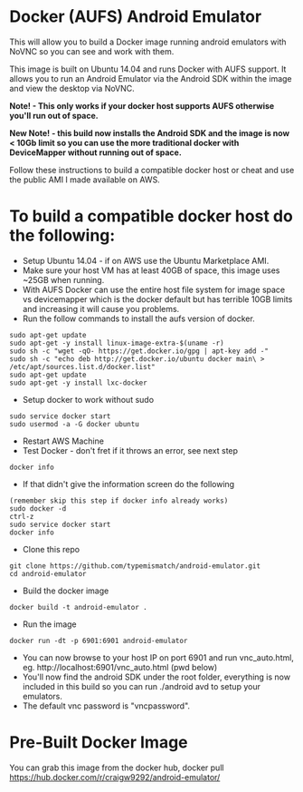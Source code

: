 # Docker (AUFS) Android Emulator
This will allow you to build a Docker image running android emulators with NoVNC so you can see and work with them.

This image is built on Ubuntu 14.04 and runs Docker with AUFS support. It allows you to run an Android Emulator via the Android SDK within the image and view the desktop via NoVNC.

**Note! - This only works if your docker host supports AUFS otherwise you'll run out of space.**

**New Note! - this build now installs the Android SDK and the image is now < 10Gb limit so you can use the more traditional docker with DeviceMapper without running out of space.**

Follow these instructions to build a compatible docker host or cheat and use the public AMI I made available on AWS.

# To build a compatible docker host do the following:
* Setup Ubuntu 14.04 - if on AWS use the Ubuntu Marketplace AMI.
* Make sure your host VM has at least 40GB of space, this image uses ~25GB when running.
* With AUFS Docker can use the entire host file system for image space vs devicemapper which is the docker default but has terrible 10GB limits and increasing it will cause you problems.
* Run the follow commands to install the aufs version of docker.
```
sudo apt-get update
sudo apt-get -y install linux-image-extra-$(uname -r)
sudo sh -c "wget -qO- https://get.docker.io/gpg | apt-key add -"
sudo sh -c "echo deb http://get.docker.io/ubuntu docker main\ > /etc/apt/sources.list.d/docker.list"
sudo apt-get update
sudo apt-get -y install lxc-docker
```
* Setup docker to work without sudo
```
sudo service docker start
sudo usermod -a -G docker ubuntu
```
* Restart AWS Machine
* Test Docker - don't fret if it throws an error, see next step
```
docker info
```
* If that didn't give the information screen do the following
```
(remember skip this step if docker info already works)
sudo docker -d
ctrl-z
sudo service docker start
docker info
```
* Clone this repo
```
git clone https://github.com/typemismatch/android-emulator.git
cd android-emulator
```
* Build the docker image
```
docker build -t android-emulator .
```
* Run the image
```
docker run -dt -p 6901:6901 android-emulator
```
* You can now browse to your host IP on port 6901 and run vnc_auto.html, eg. http://localhost:6901/vnc_auto.html (pwd below)
* You'll now find the android SDK under the root folder, everything is now included in this build so you can run ./android avd to setup your emulators.
* The default vnc password is "vncpassword".

# Pre-Built Docker Image

You can grab this image from the docker hub, docker pull https://hub.docker.com/r/craigw9292/android-emulator/
